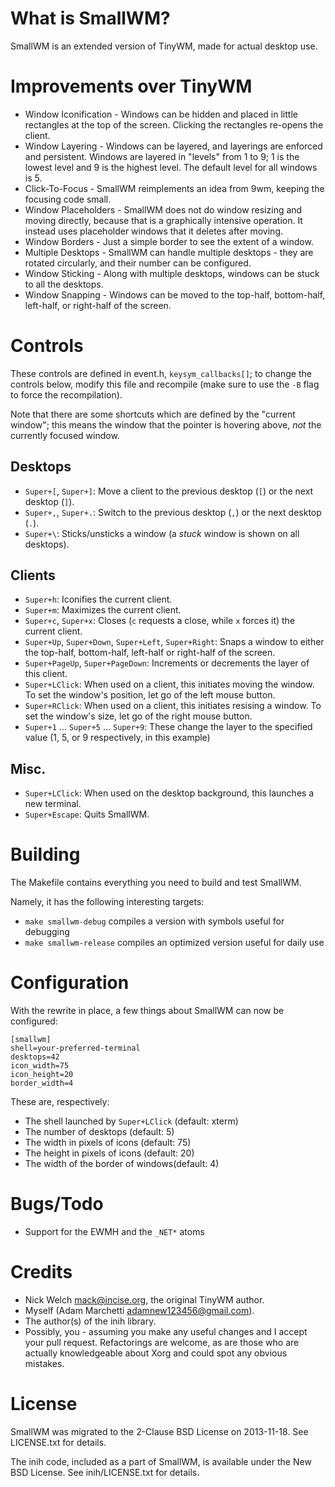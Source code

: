 What is SmallWM?
================
SmallWM is an extended version of TinyWM, made for actual desktop use.

Improvements over TinyWM
========================
- Window Iconification - Windows can be hidden and placed in little rectangles at the top of the screen. Clicking the rectangles re-opens the client.
- Window Layering - Windows can be layered, and layerings are enforced and persistent. Windows are layered in "levels" from 1 to 9; 1 is the lowest level and 9 is the highest level. The default level for all windows is 5.
- Click-To-Focus - SmallWM reimplements an idea from 9wm, keeping the focusing code small.
- Window Placeholders - SmallWM does not do window resizing and moving directly, because that is a graphically intensive operation. It instead uses placeholder windows that it deletes after moving.
- Window Borders - Just a simple border to see the extent of a window.
- Multiple Desktops - SmallWM can handle multiple desktops - they are rotated circularly, and their number can be configured.
- Window Sticking - Along with multiple desktops, windows can be stuck to all the desktops.
- Window Snapping - Windows can be moved to the top-half, bottom-half, left-half, or right-half of the screen.

Controls
========

These controls are defined in event.h, `keysym_callbacks[]`; to change the controls below, modify this file and recompile (make sure to use the `-B` flag to force the recompilation).

Note that there are some shortcuts which are defined by the "current window"; this means the window that the pointer is hovering above, _not_ the currently focused window.

## Desktops ##

- `Super+[`, `Super+]`: Move a client to the previous desktop (`[`) or the next desktop (`]`).
- `Super+,`, `Super+.`: Switch to the previous desktop (`,`) or the next desktop (`.`).
- `Super+\`: Sticks/unsticks a window (a _stuck_ window is shown on all desktops).

## Clients ##

- `Super+h`: Iconifies the current client.
- `Super+m`: Maximizes the current client.
- `Super+c`, `Super+x`: Closes (`c` requests a close, while `x` forces it) the current client.
- `Super+Up`, `Super+Down`, `Super+Left`, `Super+Right`: Snaps a window to either the top-half, bottom-half, left-half or right-half of the screen.
- `Super+PageUp`, `Super+PageDown`: Increments or decrements the layer of this client.
- `Super+LClick`: When used on a client, this initiates moving the window. To set the window's position, let go of the left mouse button.
- `Super+RClick`: When used on a client, this initiates resising a window. To set the window's size, let go of the right mouse button.
- `Super+1` ... `Super+5` ... `Super+9`: These change the layer to the specified value (1, 5, or 9 respectively, in this example)

## Misc. ##

- `Super+LClick`: When used on the desktop background, this launches a new terminal.
- `Super+Escape`: Quits SmallWM.

Building
========
The Makefile contains everything you need to build and test SmallWM.

Namely, it has the following interesting targets:
 - `make smallwm-debug` compiles a version with symbols useful for debugging
 - `make smallwm-release` compiles an optimized version useful for daily use

Configuration
=============
With the rewrite in place, a few things about SmallWM can now be configured:

    [smallwm]
    shell=your-preferred-terminal
    desktops=42
    icon_width=75
    icon_height=20
    border_width=4

These are, respectively:

 - The shell launched by `Super+LClick` (default: xterm)
 - The number of desktops (default: 5)
 - The width in pixels of icons (default: 75)
 - The height in pixels of icons (default: 20)
 - The width of the border of windows(default: 4)

Bugs/Todo
=========
- Support for the EWMH and the `_NET*` atoms

Credits
=======
- Nick Welch <mack@incise.org>, the original TinyWM author.
- Myself (Adam Marchetti <adamnew123456@gmail.com>).
- The author(s) of the inih library.
- Possibly, you - assuming you make any useful changes and I accept your pull request. Refactorings are welcome, as are those who are actually knowledgeable about Xorg and could spot any obvious mistakes.

License
=======
SmallWM was migrated to the 2-Clause BSD License on 2013-11-18. See LICENSE.txt for details.

The inih code, included as a part of SmallWM, is available under the New BSD License. See inih/LICENSE.txt for details.
